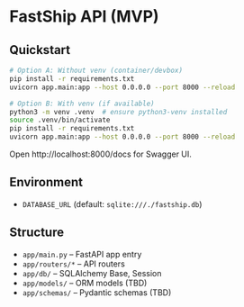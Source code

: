 # FastShip API (MVP)

## Quickstart

```bash
# Option A: Without venv (container/devbox)
pip install -r requirements.txt
uvicorn app.main:app --host 0.0.0.0 --port 8000 --reload

# Option B: With venv (if available)
python3 -m venv .venv  # ensure python3-venv installed
source .venv/bin/activate
pip install -r requirements.txt
uvicorn app.main:app --host 0.0.0.0 --port 8000 --reload
```

Open http://localhost:8000/docs for Swagger UI.

## Environment
- `DATABASE_URL` (default: `sqlite:///./fastship.db`)

## Structure
- `app/main.py` – FastAPI app entry
- `app/routers/*` – API routers
- `app/db/` – SQLAlchemy Base, Session
- `app/models/` – ORM models (TBD)
- `app/schemas/` – Pydantic schemas (TBD)
